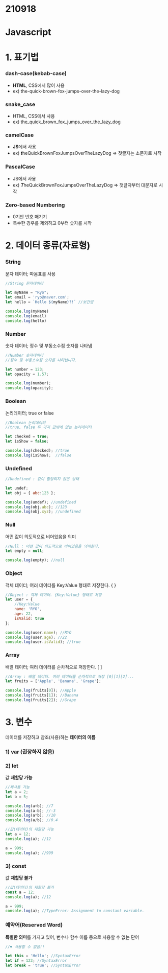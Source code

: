 # 210918

# Javascript
# 1. 표기법

### dash-case(kebab-case)

 - **HTML**, CSS에서 많이 사용
 - ex) the-quick-brown-fox-jumps-over-the-lazy-dog

### snake_case

 - HTML, CSS에서 사용
 - ex) the_quick_brown_fox_jumps_over_the_lazy_dog

### camelCase

 - **JS**에서 사용
 - ex) ***t***heQuickBrownFoxJumpsOverTheLazyDog ⇒ 첫글자는 소문자로 시작

### PascalCase

 - JS에서 사용
 - ex) ***T***heQuickBrownFoxJumpsOverTheLazyDog ⇒ 첫글자부터 대문자로 시작

### Zero-based Numbering

 - 0기반 번호 매기기
 - 특수한 경우를 제외하고 0부터 숫자를 시작

# 2. 데이터 종류(자료형)

### String

문자 데이터; 따옴표를 사용

```jsx
//String 문자데이터

let myName = "Ryo";
let email = 'ryo@naver.com';
let hello = `Hello ${myName}?!` //보간법

console.log(myName)
console.log(email)
console.log(hello)
```

### Number

숫자 데이터; 정수 및 부동소수점 숫자를 나타냄

```jsx
//Number 숫자데이터
//정수 및 부동소수점 숫자를 나타냅니다.

let number = 123;
let opacity = 1.57;

console.log(number);
console.log(opacity);
```

### Boolean

논리데이터; true or false

```jsx
//Boolean 논리데이터
//true, false 두 가지 값밖에 없는 논리데이터

let checked = true;
let isShow = false;

console.log(checked); //true
console.log(isShow);  //false
```

### Undefined

```jsx
//Undefined : 값이 할당되지 않은 상태

let undef;
let obj = { abc:123 };

console.log(undef); //undefined
console.log(obj.abc); //123
console.log(obj.xyz); //undefined
```

### Null

어떤 값이 의도적으로 비어있음을 의미

```jsx
//Null : 어떤 값이 의도적으로 비어있음을 의미한다.
let empty = null;

console.log(empty); //null
```

### Object

객체 데이터; 여러 데이터를 Key:Value 형태로 저장한다. { }

```jsx
//Object : 객체 데이터. {Key:Value} 형태로 저장
let user = {
	//Key:Value
	name: 'RYO',
	age: 22,
	isValid: true
};

console.log(user.name); //RYO
console.log(user.age); //22
console.log(user.isValid); //true
```

### Array

배열 데이터; 여러 데이터를 순차적으로 저장한다. [ ]

```jsx
//Array : 배열 데이터. 여러 데이터를 순차적으로 저장 [0][1][2]...
let fruits = ['Apple', 'Banana', 'Grape'];

console.log(fruits[0]); //Apple
console.log(fruits[1]); //Banana
console.log(fruits[2]); //Grape
```

# 3. 변수

데이터를 저장하고 참조(사용)하는 **데이터의 이름**

### 1) **var (권장하지 않음)**

### 2) **let**

값 **재할당 가능**

```jsx
//재사용 가능
let a = 2;
let b = 5;

console.log(a+b); //7
console.log(a-b); //-3
console.log(a*b); //10
console.log(a/b); //0.4
```

```jsx
//값(데이터)의 재할당 가능
let a = 12;
console.log(a); //12

a = 999;
console.log(a); //999
```

### 3) **const**

값 **재할당 불가**

```jsx
//값(데이터)의 재할당 불가
const a = 12;
console.log(a); //12

a = 999;
console.log(a); //TypeError: Assignment to constant variable.
```

### 예약어(Reserved Word)

**특별한 의미**를 가지고 있어, 변수나 함수 이름 등으로 사용할 수 없는 단어

```jsx
//▼ 사용할 수 없음!!

let this = 'Hello'; //SyntaxError
let if = 123; //SyntaxError
let break = 'true'; //SyntaxError
```
